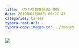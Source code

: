```yaml
---
title: 《华为项目管理法》整理
date: 2019年04月08日 00:27:43
categories: Career
typora-root-url: ..
typora-copy-images-to: ../images
---
```


![](/images/20190401100419582.png)
